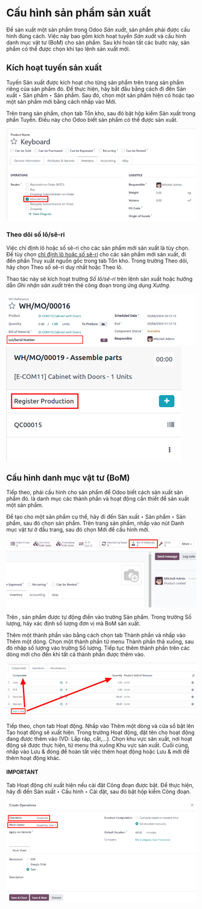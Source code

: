 # Cấu hình sản phẩm sản xuất

Để sản xuất một sản phẩm trong Odoo *Sản xuất*, sản phẩm phải được cấu hình đúng cách. Việc này bao gồm kích hoạt tuyến *Sản xuất* và cấu hình danh mục vật tư (BoM) cho sản phẩm. Sau khi hoàn tất các bước này, sản phẩm có thể được chọn khi tạo lệnh sản xuất mới.

## Kích hoạt tuyến sản xuất

Tuyến Sản xuất được kích hoạt cho từng sản phẩm trên trang sản phẩm riêng của sản phẩm đó. Để thực hiện, hãy bắt đầu bằng cách đi đến Sản xuất ‣ Sản phẩm ‣ Sản phẩm. Sau đó, chọn một sản phẩm hiện có hoặc tạo một sản phẩm mới bằng cách nhấp vào Mới.

Trên trang sản phẩm, chọn tab Tồn kho, sau đó bật hộp kiểm Sản xuất trong phần Tuyến. Điều này cho Odoo biết sản phẩm có thể được sản xuất.

![Tuyến sản xuất trên tab Tồn kho của trang sản phẩm.](../../../../.gitbook/assets/manufacturing-route.png)

<a id="manufacturing-basic-setup-lot-serial-tracking"></a>

### Theo dõi số lô/sê-ri

Việc chỉ định lô hoặc số sê-ri cho các sản phẩm mới sản xuất là tùy chọn. Để tùy chọn [chỉ định lô hoặc số sê-ri](applications/inventory_and_mrp/inventory/product_management/product_tracking/create_sn.md) cho các sản phẩm mới sản xuất, đi đến phần Truy xuất nguồn gốc trong tab Tồn kho. Trong trường Theo dõi, hãy chọn Theo số sê-ri duy nhất hoặc Theo lô.

Thao tác này sẽ kích hoạt trường *Số lô/sê-ri* trên lệnh sản xuất hoặc hướng dẫn *Ghi nhận sản xuất* trên thẻ công đoạn trong ứng dụng *Xưởng*.

![Trường "Số lô/sê-ri" trên MO.](../../../../.gitbook/assets/lot-number-field.png)![Tùy chọn **Ghi nhận sản xuất** để tạo số lô/sê-ri trên thẻ công đoạn.](../../../../.gitbook/assets/register-production.png)

## Cấu hình danh mục vật tư (BoM)

Tiếp theo, phải cấu hình  cho sản phẩm để Odoo biết cách sản xuất sản phẩm đó.  là danh mục các thành phần và hoạt động cần thiết để sản xuất một sản phẩm.

Để tạo  cho một sản phẩm cụ thể, hãy đi đến Sản xuất ‣ Sản phẩm ‣ Sản phẩm, sau đó chọn sản phẩm. Trên trang sản phẩm, nhấp vào nút Danh mục vật tư ở đầu trang, sau đó chọn Mới để cấu hình  mới.

![Nút danh mục vật tư trên trang sản phẩm.](../../../../.gitbook/assets/bom-smart-button1.png)

Trên , sản phẩm được tự động điền vào trường Sản phẩm. Trong trường Số lượng, hãy xác định số lượng đơn vị mà BoM sản xuất.

Thêm một thành phần vào  bằng cách chọn tab Thành phần và nhấp vào Thêm một dòng. Chọn một thành phần từ menu Thành phần thả xuống, sau đó nhập số lượng vào trường Số lượng. Tiếp tục thêm thành phần trên các dòng mới cho đến khi tất cả thành phần được thêm vào.

![Tab Thành phần trên danh mục vật tư.](../../../../.gitbook/assets/components-tab.png)

Tiếp theo, chọn tab Hoạt động. Nhấp vào Thêm một dòng và cửa sổ bật lên Tạo hoạt động sẽ xuất hiện. Trong trường Hoạt động, đặt tên cho hoạt động đang được thêm vào (VD: Lắp ráp, cắt,...). Chọn khu vực sản xuất, nơi hoạt động sẽ được thực hiện, từ menu thả xuống Khu vực sản xuất. Cuối cùng, nhấp vào Lưu & đóng để hoàn tất việc thêm hoạt động hoặc Lưu & mới để thêm hoạt động khác.

#### IMPORTANT
Tab Hoạt động chỉ xuất hiện nếu cài đặt Công đoạn được bật. Để thực hiện, hãy đi đến Sản xuất ‣ Cấu hình ‣ Cài đặt, sau đó bật hộp kiểm Công đoạn.

![Tab Hoạt động trên danh mục vật tư.](../../../../.gitbook/assets/operations-tab1.png)
